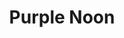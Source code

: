 ---
title: "Purple Noon"
year: 1960
rating: 4
stars: "★★★★"
rewatched: false
permalink: "purple-noon"
watched_on: 2022-09-10
---